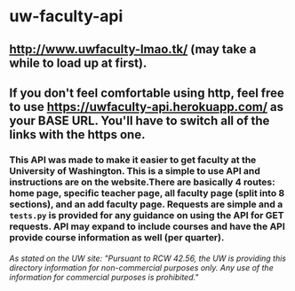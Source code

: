 # uw-faculty-api

## http://www.uwfaculty-lmao.tk/ (may take a while to load up at first).

## If you don't feel comfortable using http, feel free to use https://uwfaculty-api.herokuapp.com/ as your BASE URL. You'll have to switch all of the links with the https one.

### This API was made to make it easier to get faculty at the University of Washington. This is a simple to use API and instructions are on the website.There are basically 4 routes: home page, specific teacher page, all faculty page (split into 8 sections), and an add faculty page. Requests are simple and a `tests.py` is provided for any guidance on using the API for GET requests. API may expand to include courses and have the API provide course information as well (per quarter).

###### As stated on the UW site: "Pursuant to RCW 42.56, the UW is providing this directory information for non-commercial purposes only. Any use of the information for commercial purposes is prohibited."

